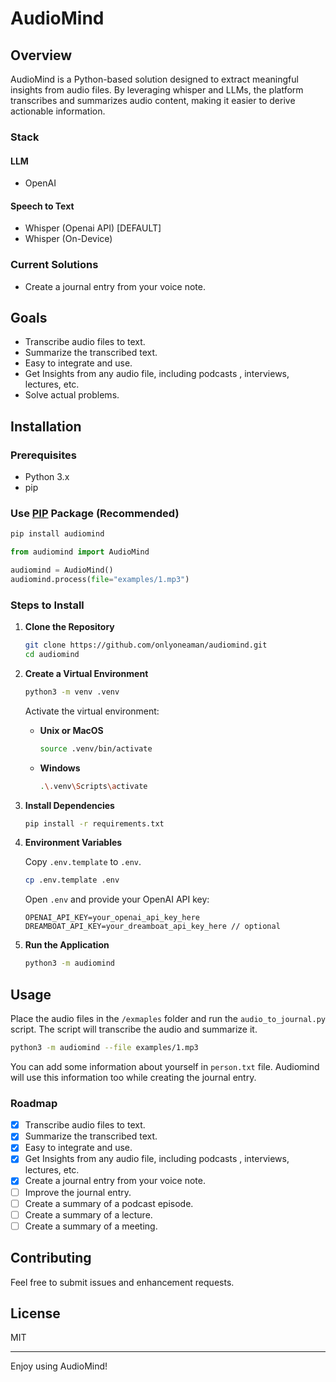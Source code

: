 # AudioMind

## Overview

AudioMind is a Python-based solution designed to extract meaningful insights from audio files. By leveraging whisper and LLMs, the platform transcribes and summarizes audio content, making it easier to derive actionable information.

### Stack

#### LLM
   - OpenAI

#### Speech to Text
   - Whisper (Openai API) [DEFAULT]
   - Whisper (On-Device)

### Current Solutions

- Create a journal entry from your voice note.

## Goals

- Transcribe audio files to text.
- Summarize the transcribed text.
- Easy to integrate and use.
- Get Insights from any audio file, including podcasts , interviews, lectures, etc.
- Solve actual problems.

## Installation

### Prerequisites

- Python 3.x
- pip

### Use [PIP](https://pypi.org/project/audiomind/0.2.0/) Package (Recommended)

```bash
pip install audiomind
```

```python
from audiomind import AudioMind

audiomind = AudioMind()
audiomind.process(file="examples/1.mp3")
```


### Steps to Install

1. **Clone the Repository**

    ```bash
    git clone https://github.com/onlyoneaman/audiomind.git
    cd audiomind
    ```

2. **Create a Virtual Environment**

    ```bash
    python3 -m venv .venv
    ```

    Activate the virtual environment:

    - **Unix or MacOS**

        ```bash
        source .venv/bin/activate
        ```
    
    - **Windows**

        ```bash
        .\.venv\Scripts\activate
        ```

3. **Install Dependencies**

    ```bash
    pip install -r requirements.txt
    ```

4. **Environment Variables**

    Copy `.env.template` to `.env`.

    ```bash
    cp .env.template .env
    ```

    Open `.env` and provide your OpenAI API key:

    ```dotenv
    OPENAI_API_KEY=your_openai_api_key_here
    DREAMBOAT_API_KEY=your_dreamboat_api_key_here // optional
    ```

5. **Run the Application**

    ```bash
    python3 -m audiomind
    ```

## Usage

Place the audio files in the `/exmaples` folder and run the `audio_to_journal.py` script. The script will transcribe the audio and summarize it.

```bash
python3 -m audiomind --file examples/1.mp3
```

You can add some information about yourself in `person.txt` file.
Audiomind will use this information too while creating the journal entry.

### Roadmap

- [x] Transcribe audio files to text.
- [x] Summarize the transcribed text.
- [x] Easy to integrate and use.
- [x] Get Insights from any audio file, including podcasts , interviews, lectures, etc.
- [X] Create a journal entry from your voice note.
- [ ] Improve the journal entry.
- [ ] Create a summary of a podcast episode.
- [ ] Create a summary of a lecture.
- [ ] Create a summary of a meeting.

## Contributing

Feel free to submit issues and enhancement requests.

## License

MIT

---

Enjoy using AudioMind!